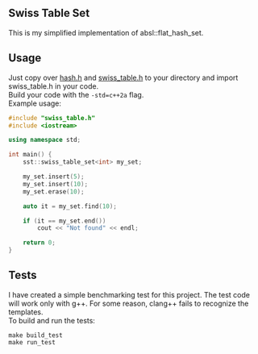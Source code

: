 ## Swiss Table Set
This is my simplified implementation of absl::flat_hash_set.

## Usage
Just copy over [hash.h](hash.h) and [swiss_table.h](swiss_table.h) to your directory and import swiss_table.h in your code.
<br/>Build your code with the ```-std=c++2a``` flag.
<br/>Example usage:
```cpp
#include "swiss_table.h"
#include <iostream>

using namespace std;

int main() {
    sst::swiss_table_set<int> my_set;

    my_set.insert(5);
    my_set.insert(10);
    my_set.erase(10);

    auto it = my_set.find(10);

    if (it == my_set.end())
        cout << "Not found" << endl;

    return 0;
}
```

## Tests
I have created a simple benchmarking test for this project. The test code will work only with g++. For some reason, clang++ fails to recognize the templates.
<br/>To build and run the tests:
```
make build_test
make run_test
```
